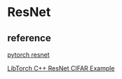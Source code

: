 # ResNet

## reference
[pytorch resnet](https://github.com/pytorch/vision/blob/main/torchvision/models/resnet.py)

[LibTorch C++ ResNet CIFAR Example](https://github.com/leimao/LibTorch-ResNet-CIFAR/tree/main)